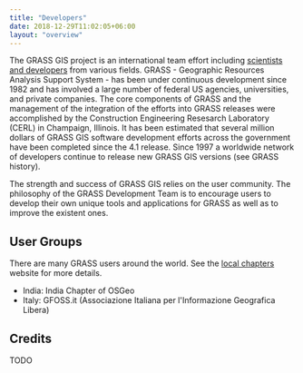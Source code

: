 ```yaml
---
title: "Developers"
date: 2018-12-29T11:02:05+06:00
layout: "overview"
---
```


The GRASS GIS project is an international team effort including [scientists and developers](https://grasswiki.osgeo.org/wiki/Team) from various fields. GRASS - Geographic Resources Analysis Support System - has been under continuous development since 1982 and has involved a large number of federal US agencies, universities, and private companies. The core components of GRASS and the management of the integration of the efforts into GRASS releases were accomplished by the Construction Engineering Resesarch Laboratory (CERL) in Champaign, Illinois. It has been estimated that several million dollars of GRASS GIS software development efforts across the government have been completed since the 4.1 release. Since 1997 a worldwide network of developers continue to release new GRASS GIS versions (see GRASS history).

The strength and success of GRASS GIS relies on the user community. The philosophy of the GRASS Development Team is to encourage users to develop their own unique tools and applications for GRASS as well as to improve the existent ones.

## User Groups

There are many GRASS users around the world. See the [local chapters](https://www.osgeo.org/local-chapters/) website for more details.
- India: India Chapter of OSGeo
- Italy: GFOSS.it (Associazione Italiana per l'Informazione Geografica Libera)
## Credits

TODO
